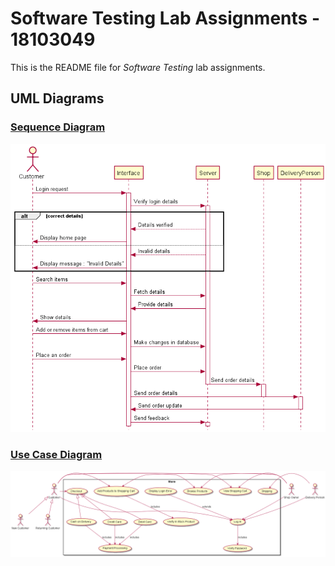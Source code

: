 # Software Testing Lab Assignments - 18103049


This is the README file for *Software Testing* lab assignments.


## UML Diagrams

### [Sequence Diagram](https://github.com/ananyab5/SoftwareTestingLab/tree/main/Assignment1/SequenceDiagram/SequenceDiagram.png)

![Alt text](https://github.com/ananyab5/SoftwareTestingLab/blob/main/Assignment1/SequenceDiagram/SequenceDiagram.png?raw=true)

### [Use Case Diagram](https://github.com/ananyab5/SoftwareTestingLab/tree/main/Assignment1/UseCase/UseCase.png)

![Use Case Diagram](https://github.com/ananyab5/SoftwareTestingLab/blob/main/Assignment1/UseCase/UseCase.png?raw=true)

